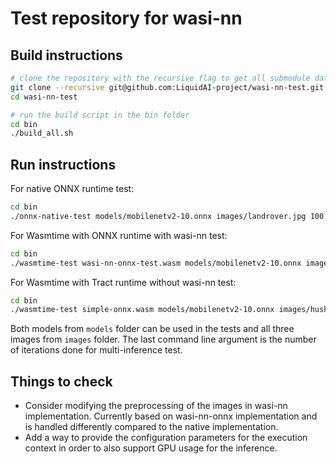 # Test repository for wasi-nn

## Build instructions

```bash
# clone the repository with the recursive flag to get all submodule data
git clone --recursive git@github.com:LiquidAI-project/wasi-nn-test.git
cd wasi-nn-test

# run the build script in the bin folder
cd bin
./build_all.sh
```

## Run instructions

For native ONNX runtime test:

```bash
cd bin
./onnx-native-test models/mobilenetv2-10.onnx images/landrover.jpg 100
```

For Wasmtime with ONNX runtime with wasi-nn test:

```bash
cd bin
./wasmtime-test wasi-nn-onnx-test.wasm models/mobilenetv2-10.onnx images/husky.jpg 100
```

For Wasmtime with Tract runtime without wasi-nn test:

```bash
cd bin
./wasmtime-test simple-onnx.wasm models/mobilenetv2-10.onnx images/husky.jpg 10
```

Both models from `models` folder can be used in the tests and all three images from `images` folder. The last command line argument is the number of iterations done for multi-inference test.

## Things to check

- Consider modifying the preprocessing of the images in wasi-nn implementation. Currently based on wasi-nn-onnx implementation and is handled differently compared to the native implementation.
- Add a way to provide the configuration parameters for the execution context in order to also support GPU usage for the inference.

